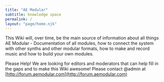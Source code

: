 ```yaml
---
title: "AE Modular"
subtitle: knowledge space
permalink: /
layout: "page/home.njk"
---
```


This Wiki will, over time, be the main source of information about all things AE Modular - Documentation of all modules, how to connect the system with other synths and other modular formats, how to make and record music and how to build your own modules.

Please Help! We are looking for editors and moderators that can help fill in the gaps and to make this Wiki awesome! Please contact @admin at [http://forum.aemodular.com](http://forum.aemodular.com) 

